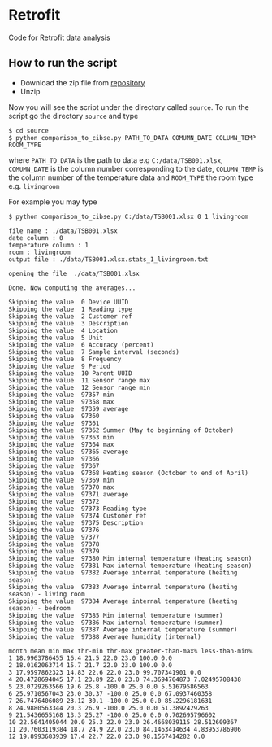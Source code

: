 # Retrofit


Code for Retrofit data analysis

## How to run the script

* Download the zip file from [repository](https://github.com/tbs1980/Retrofit)
* Unzip

Now you will see the script under the directory called `source`. To run the script go the directory `source` and type

    $ cd source
    $ python comparison_to_cibse.py PATH_TO_DATA COMUMN_DATE COLUMN_TEMP ROOM_TYPE

where `PATH_TO_DATA` is the path to data e.g `C:/data/TSB001.xlsx`, `COMUMN_DATE` is the column number corresponding to the date, `COLUMN_TEMP` is the column number of the temperature data and `ROOM_TYPE` the room type e.g. `livingroom`

For example you may type

    $ python comparison_to_cibse.py C:/data/TSB001.xlsx 0 1 livingroom

    file name : ./data/TSB001.xlsx
    date column : 0
    temperature column : 1
    room : livingroom
    output file : ./data/TSB001.xlsx.stats_1_livingroom.txt

    opening the file  ./data/TSB001.xlsx

    Done. Now computing the averages...

    Skipping the value  0 Device UUID
    Skipping the value  1 Reading type
    Skipping the value  2 Customer ref
    Skipping the value  3 Description
    Skipping the value  4 Location
    Skipping the value  5 Unit
    Skipping the value  6 Accuracy (percent)
    Skipping the value  7 Sample interval (seconds)
    Skipping the value  8 Frequency
    Skipping the value  9 Period
    Skipping the value  10 Parent UUID
    Skipping the value  11 Sensor range max
    Skipping the value  12 Sensor range min
    Skipping the value  97357 min
    Skipping the value  97358 max
    Skipping the value  97359 average
    Skipping the value  97360
    Skipping the value  97361
    Skipping the value  97362 Summer (May to beginning of October)
    Skipping the value  97363 min
    Skipping the value  97364 max
    Skipping the value  97365 average
    Skipping the value  97366
    Skipping the value  97367
    Skipping the value  97368 Heating season (October to end of April)
    Skipping the value  97369 min
    Skipping the value  97370 max
    Skipping the value  97371 average
    Skipping the value  97372
    Skipping the value  97373 Reading type
    Skipping the value  97374 Customer ref
    Skipping the value  97375 Description
    Skipping the value  97376
    Skipping the value  97377
    Skipping the value  97378
    Skipping the value  97379
    Skipping the value  97380 Min internal temperature (heating season)
    Skipping the value  97381 Max internal temperature (heating season)
    Skipping the value  97382 Average internal temperature (heating season)
    Skipping the value  97383 Average internal temperature (heating season) - living room
    Skipping the value  97384 Average internal temperature (heating season) - bedroom
    Skipping the value  97385 Min internal temperature (summer)
    Skipping the value  97386 Max internal temperature (summer)
    Skipping the value  97387 Average internal temperature (summer)
    Skipping the value  97388 Average humidity (internal)

    month mean min max thr-min thr-max greater-than-max% less-than-min%
    1 18.9963786455 16.4 21.5 22.0 23.0 100.0 0.0
    2 18.0162063714 15.7 21.7 22.0 23.0 100.0 0.0
    3 17.9597862323 14.83 22.6 22.0 23.0 99.707341901 0.0
    4 20.4728694045 17.1 23.89 22.0 23.0 74.3694704873 7.02495708438
    5 23.0729263566 19.6 25.8 -100.0 25.0 0.0 5.51679586563
    6 25.9710567043 23.0 30.37 -100.0 25.0 0.0 67.0937460358
    7 26.7476406089 23.12 30.1 -100.0 25.0 0.0 85.2296181631
    8 24.9880563344 20.3 26.9 -100.0 25.0 0.0 51.3892429263
    9 21.5436655168 13.3 25.27 -100.0 25.0 0.0 0.702695796602
    10 22.5641405044 20.0 25.3 22.0 23.0 26.4668039115 28.512609367
    11 20.7603119384 18.7 24.9 22.0 23.0 84.1463414634 4.83953786906
    12 19.8993683939 17.4 22.7 22.0 23.0 98.1567414282 0.0
